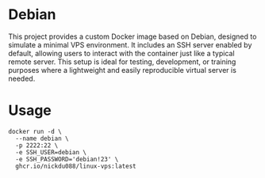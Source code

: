 # Debian

This project provides a custom Docker image based on Debian, designed to simulate a minimal VPS environment. It includes an SSH server enabled by default, allowing users to interact with the container just like a typical remote server. This setup is ideal for testing, development, or training purposes where a lightweight and easily reproducible virtual server is needed.

# Usage

```
docker run -d \
  --name debian \
  -p 2222:22 \
  -e SSH_USER=debian \
  -e SSH_PASSWORD='debian!23' \
  ghcr.io/nickdu088/linux-vps:latest
```
